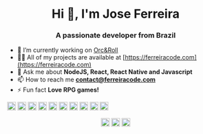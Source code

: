 <h1 align="center">Hi 👋, I'm Jose Ferreira</h1>
<h3 align="center">A passionate developer from Brazil</h3>

- 🔭 I’m currently working on [Orc&Roll](https://www.orcnroll.com/)
- 👨‍💻 All of my projects are available at [https://ferreiracode.com](https://ferreiracode.com)
- 💬 Ask me about **NodeJS, React, React Native and Javascript**
- 📫 How to reach me **contact@ferreiracode.com**
- ⚡ Fun fact **Love RPG games!**

<p align="left"><img src="https://konpa.github.io/devicon/devicon.git/icons/react/react-original-wordmark.svg" alt="react" width="20" height="20"/> <img src="https://konpa.github.io/devicon/devicon.git/icons/css3/css3-original-wordmark.svg" alt="css3" width="20" height="20"/> <img src="https://konpa.github.io/devicon/devicon.git/icons/electron/electron-original.svg" alt="electron" width="20" height="20"/> <img src="https://konpa.github.io/devicon/devicon.git/icons/html5/html5-original-wordmark.svg" alt="html5" width="20" height="20"/> <img src="https://konpa.github.io/devicon/devicon.git/icons/javascript/javascript-original.svg" alt="javascript" width="20" height="20"/> <img src="https://konpa.github.io/devicon/devicon.git/icons/typescript/typescript-original.svg" alt="typescript" width="20" height="20"/> <img src="https://konpa.github.io/devicon/devicon.git/icons/postgresql/postgresql-original-wordmark.svg" alt="postgresql" width="20" height="20"/> <img src="https://konpa.github.io/devicon/devicon.git/icons/nodejs/nodejs-original-wordmark.svg" alt="nodejs" width="20" height="20"/> <img src="https://konpa.github.io/devicon/devicon.git/icons/linux/linux-original.svg" alt="linux" width="20" height="20"/> <img src="https://konpa.github.io/devicon/devicon.git/icons/express/express-original-wordmark.svg" alt="express" width="20" height="20"/></p><p align="center">
<a href="https://twitter.com/ferreiracoder" target="blank"><img align="center" src="https://cdn.jsdelivr.net/npm/simple-icons@3.0.1/icons/twitter.svg" alt="ferreiracoder" height="20" width="20" /></a>
<a href="https://linkedin.com/in/jcjferreira" target="blank"><img align="center" src="https://cdn.jsdelivr.net/npm/simple-icons@3.0.1/icons/linkedin.svg" alt="jcjferreira" height="20" width="20" /></a>
<a href="https://instagram.com/ferreiracode" target="blank"><img align="center" src="https://cdn.jsdelivr.net/npm/simple-icons@3.0.1/icons/instagram.svg" alt="ferreiracode" height="20" width="20" /></a>
</p>
